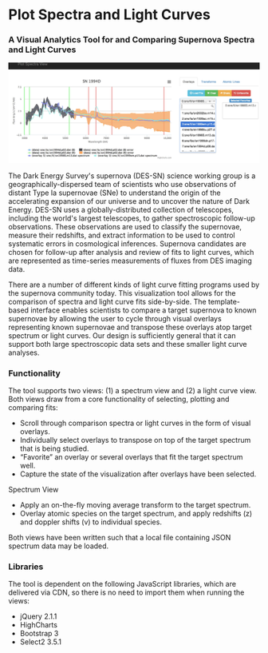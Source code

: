 # Plot Spectra and Light Curves
### A Visual Analytics Tool for and Comparing Supernova Spectra and Light Curves

![Spectra View Screenshot](https://github.com/tarifhaque/plot-spectra-light-curves/blob/master/plot-spectra.jpg)

The Dark Energy Survey's supernova (DES-SN) science working group is a geographically-dispersed team of scientists who use observations of distant Type Ia supernovae (SNe) to understand the origin of the accelerating expansion of our universe and to uncover the nature of Dark Energy. DES-SN uses a globally-distributed collection of telescopes, including the world's largest telescopes, to gather spectroscopic follow-up observations. These observations are used to classify the supernovae, measure their redshifts, and extract information to be used to control systematic errors in cosmological inferences. Supernova candidates are chosen for follow-up after analysis and review of fits to light curves, which are represented as time-series measurements of fluxes from DES imaging data.

There are a number of different kinds of light curve fitting programs used by the supernova community today. This visualization tool allows for the comparison of spectra and light curve fits side-by-side. The template-based interface enables scientists to compare a target supernova to known supernovae by allowing the user to cycle through visual overlays representing known supernovae and transpose these overlays atop target spectrum or light curves. Our design is sufficiently general that it can support both large spectroscopic data sets and these smaller light curve analyses.

### Functionality
The tool supports two views: (1) a spectrum view and (2) a light curve view. Both views draw from a core functionality of selecting, plotting and comparing fits:

- Scroll through comparison spectra or light curves in the form of visual overlays.
- Individually select overlays to transpose on top of the target spectrum that is being studied.
- “Favorite” an overlay or several overlays that fit the target spectrum well.
- Capture the state of the visualization after overlays have been selected. 

Spectrum View
- Apply an on-the-fly moving average transform to the target spectrum.
- Overlay atomic species on the target spectrum, and apply redshifts (z) and doppler shifts (v) to individual species.

Both views have been written such that a local file containing JSON spectrum data may be loaded.

### Libraries
The tool is dependent on the following JavaScript libraries, which are delivered via CDN, so there is no need to import them when running the views:
- jQuery 2.1.1
- HighCharts
- Bootstrap 3
- Select2 3.5.1
